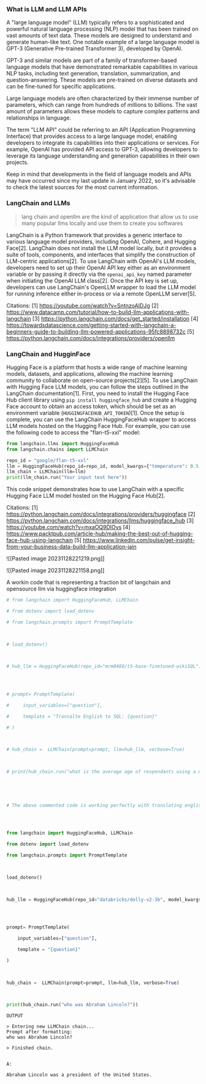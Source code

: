 
### What is LLM and LLM APIs
A "large language model" (LLM) typically refers to a sophisticated and powerful natural language processing (NLP) model that has been trained on vast amounts of text data. These models are designed to understand and generate human-like text. One notable example of a large language model is GPT-3 (Generative Pre-trained Transformer 3), developed by OpenAI.

GPT-3 and similar models are part of a family of transformer-based language models that have demonstrated remarkable capabilities in various NLP tasks, including text generation, translation, summarization, and question-answering. These models are pre-trained on diverse datasets and can be fine-tuned for specific applications.

Large language models are often characterized by their immense number of parameters, which can range from hundreds of millions to billions. The vast amount of parameters allows these models to capture complex patterns and relationships in language.

The term "LLM API" could be referring to an API (Application Programming Interface) that provides access to a large language model, enabling developers to integrate its capabilities into their applications or services. For example, OpenAI has provided API access to GPT-3, allowing developers to leverage its language understanding and generation capabilities in their own projects.

Keep in mind that developments in the field of language models and APIs may have occurred since my last update in January 2022, so it's advisable to check the latest sources for the most current information.

### LangChain and LLMs

> lang chain and openllm are the kind of application that allow us to use many popular llms locally and use them to create you softwares
>

LangChain is a Python framework that provides a generic interface to various language model providers, including OpenAI, Cohere, and Hugging Face[2]. LangChain does not install the LLM model locally, but it provides a suite of tools, components, and interfaces that simplify the construction of LLM-centric applications[2]. To use LangChain with OpenAI's LLM models, developers need to set up their OpenAI API key either as an environment variable or by passing it directly via the `openai_api_key` named parameter when initiating the OpenAI LLM class[2]. Once the API key is set up, developers can use LangChain's OpenLLM wrapper to load the LLM model for running inference either in-process or via a remote OpenLLM server[5].

Citations:
[1] https://youtube.com/watch?v=SntnzoAIDJg
[2] https://www.datacamp.com/tutorial/how-to-build-llm-applications-with-langchain
[3] https://python.langchain.com/docs/get_started/installation
[4] https://towardsdatascience.com/getting-started-with-langchain-a-beginners-guide-to-building-llm-powered-applications-95fc8898732c
[5] https://python.langchain.com/docs/integrations/providers/openllm

### LangChain and HugginFace

Hugging Face is a platform that hosts a wide range of machine learning models, datasets, and applications, allowing the machine learning community to collaborate on open-source projects[2][5]. To use LangChain with Hugging Face LLM models, you can follow the steps outlined in the LangChain documentation[1]. First, you need to install the Hugging Face Hub client library using `pip install huggingface_hub` and create a Hugging Face account to obtain an access token, which should be set as an environment variable (`HUGGINGFACEHUB_API_TOKEN`)[1]. Once the setup is complete, you can use the LangChain HuggingFaceHub wrapper to access LLM models hosted on the Hugging Face Hub. For example, you can use the following code to access the "flan-t5-xxl" model:

```python
from langchain.llms import HuggingFaceHub
from langchain.chains import LLMChain

repo_id = "google/flan-t5-xxl"
llm = HuggingFaceHub(repo_id=repo_id, model_kwargs={"temperature": 0.5, "max_length": 64})
llm_chain = LLMChain(llm=llm)
print(llm_chain.run("Your input text here"))
```

This code snippet demonstrates how to use LangChain with a specific Hugging Face LLM model hosted on the Hugging Face Hub[2].

Citations:
[1] https://python.langchain.com/docs/integrations/providers/huggingface
[2] https://python.langchain.com/docs/integrations/llms/huggingface_hub
[3] https://youtube.com/watch?v=mxaOQ9DlOys
[4] https://www.packtpub.com/article-hub/making-the-best-out-of-hugging-face-hub-using-langchain
[5] https://www.linkedin.com/pulse/get-insight-from-your-business-data-build-llm-application-jain

![[Pasted image 20231128221219.png]]

![[Pasted image 20231128221158.png]]

A workin code that is representing a fraction bit of langchain and opensource llm via huggingface integration

```python
# from langchain import HuggingFaceHub, LLMChain

# from dotenv import load_dotenv

# from langchain.prompts import PromptTemplate

  

# load_dotenv()

  

# hub_llm = HuggingFaceHub(repo_id="mrm8488/t5-base-finetuned-wikiSQL")

  
  

# prompt= PromptTemplate(

#     input_variables=["question"],

#     template = "Transalte English to SQL: {question}"

# )

  

# hub_chain =  LLMChain(prompt=prompt, llm=hub_llm, verbose=True)

  

# print(hub_chain.run("what is the average age of respondants using a mobile device?"))

  
  
  

# The above commented code is working perfectly with translating english to sql model i am grabbing huggin face key from .env and then loading it with llm chain

  
  

from langchain import HuggingFaceHub, LLMChain

from dotenv import load_dotenv

from langchain.prompts import PromptTemplate

  

load_dotenv()

  

hub_llm = HuggingFaceHub(repo_id="databricks/dolly-v2-3b", model_kwargs={"temperature": 0, "max_length": 500})

  
  

prompt= PromptTemplate(

    input_variables=["question"],

    template = "{question}"

)

  

hub_chain =  LLMChain(prompt=prompt, llm=hub_llm, verbose=True)

  

print(hub_chain.run("who was Abraham Lincoln?"))
```

```
OUTPUT

> Entering new LLMChain chain...
Prompt after formatting:
who was Abraham Lincoln?

> Finished chain.


A:

Abraham Lincoln was a president of the United States.
```
